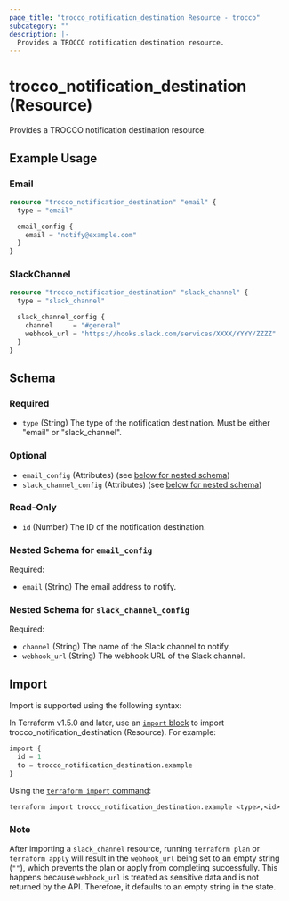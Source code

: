 ```yaml
---
page_title: "trocco_notification_destination Resource - trocco"
subcategory: ""
description: |-
  Provides a TROCCO notification destination resource.
---
```


# trocco_notification_destination (Resource)

Provides a TROCCO notification destination resource.

## Example Usage

### Email

```terraform
resource "trocco_notification_destination" "email" {
  type = "email"

  email_config {
    email = "notify@example.com"
  }
}
```

### SlackChannel

```terraform
resource "trocco_notification_destination" "slack_channel" {
  type = "slack_channel"

  slack_channel_config {
    channel     = "#general"
    webhook_url = "https://hooks.slack.com/services/XXXX/YYYY/ZZZZ"
  }
}
```

<!-- schema generated by tfplugindocs -->
## Schema

### Required

- `type` (String) The type of the notification destination. Must be either "email" or "slack_channel".

### Optional

- `email_config` (Attributes) (see [below for nested schema](#nestedatt--email_config))
- `slack_channel_config` (Attributes) (see [below for nested schema](#nestedatt--slack_channel_config))

### Read-Only

- `id` (Number) The ID of the notification destination.

<a id="nestedatt--email_config"></a>
### Nested Schema for `email_config`

Required:

- `email` (String) The email address to notify.


<a id="nestedatt--slack_channel_config"></a>
### Nested Schema for `slack_channel_config`

Required:

- `channel` (String) The name of the Slack channel to notify.
- `webhook_url` (String) The webhook URL of the Slack channel.




## Import

Import is supported using the following syntax:

In Terraform v1.5.0 and later, use an [`import` block](https://developer.hashicorp.com/terraform/language/import) to import trocco_notification_destination (Resource). For example:

```terraform
import {
  id = 1
  to = trocco_notification_destination.example
}
```

Using the [`terraform import` command](https://developer.hashicorp.com/terraform/cli/commands/import):

```shell
terraform import trocco_notification_destination.example <type>,<id>
```

### Note

After importing a `slack_channel` resource, running `terraform plan` or `terraform apply` will result in the `webhook_url` being set to an empty string (`""`), which prevents the plan or apply from completing successfully. This happens because `webhook_url` is treated as sensitive data and is not returned by the API. Therefore, it defaults to an empty string in the state.
